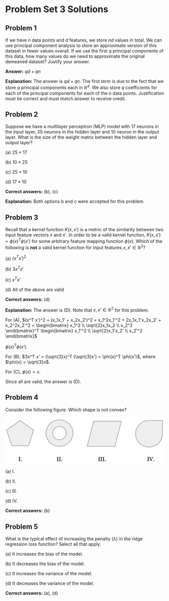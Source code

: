 # Problem Set 3 Solutions

## Problem 1

If we have $n$ data points and $d$ features, we store $nd$ values in total. We can use principal component analysis to store an approximate version of this dataset in fewer values overall. If we use the first $q$ principal components of this data, how many values do we need to approximate the original demeaned dataset? Justify your answer.

**Answer:** $qd + qn$

**Explanation:** The answer is $qd + qn$. The first term is due to the fact that we store $q$ principal components each in $\mathbb{R}^d$. We also store $q$ coefficients for each of the principal components for each of the $n$ data points. Justification must be correct and must match answer to receive credit.

## Problem 2

Suppose we have a multilayer perceptron (MLP) model with 17 neurons in the input layer, 25 neurons in the hidden layer and 10 neuron in the output layer. What is the size of the weight matrix between the hidden layer and output layer?

(a) $25 \times 17$

(b) $10 \times 25$

(c) $25 \times 10$

(d) $17 \times 10$

**Correct answers:** (b), (c)

**Explanation:** Both options b and c were accepted for this problem.

## Problem 3

Recall that a kernel function $K(x,x')$ is a metric of the similarity between two input feature vectors $x$ and $x'$. In order to be a valid kernel function, $K(x,x') = \phi(x)^T \phi(x')$ for some arbitrary feature mapping function $\phi(x)$. Which of the following is **not** a valid kernel function for input features $x, x' \in \mathbb{R}^2$?

(a) $(x^T x')^2$

(b) $3x^T x'$

(c) $x^T x'$

(d) All of the above are valid

**Correct answers:** (d)

**Explanation:** The answer is (D). Note that $x, x' \in \mathbb{R}^2$ for this problem.

For (A), $(x^T x')^2 = (x_1x_1' + x_2x_2')^2 = x_1^2x_1'^2 + 2x_1x_1'x_2x_2' + x_2^2x_2'^2 = \begin{bmatrix} x_1^2 \\ \sqrt{2}x_1x_2 \\ x_2^2 \end{bmatrix}^T \begin{bmatrix} x_1'^2 \\ \sqrt{2}x_1'x_2' \\ x_2'^2 \end{bmatrix}$

$\phi(x)^T \phi(x')$.

For (B), $3x^T x' = (\sqrt{3}x)^T (\sqrt{3}x') = \phi(x)^T \phi(x')$, where $\phi(x) = \sqrt{3}x$.

For (C), $\phi(x) = x$.

Since all are valid, the answer is (D).

## Problem 4

Consider the following figure. Which shape is not convex?

<img src="./shape.png" width="600px">

(a) I.

(b) II.

(c) III.

(d) IV.

**Correct answers:** (b)

## Problem 5

What is the typical effect of increasing the penalty ($\lambda$) in the ridge regression loss function? Select all that apply.

(a) It increases the bias of the model.

(b) It decreases the bias of the model.

(c) It increases the variance of the model.

(d) It decreases the variance of the model.

**Correct answers:** (a), (d)
